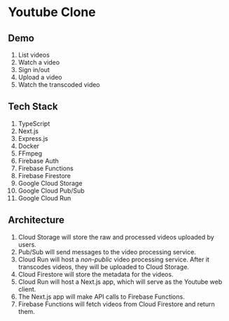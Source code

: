 # Youtube Clone

## Demo

1.  List videos
2.  Watch a video
3.  Sign in/out
4.  Upload a video
5.  Watch the transcoded video

## Tech Stack

1.  TypeScript
2.  Next.js
3.  Express.js
4.  Docker
5.  FFmpeg
6.  Firebase Auth
7.  Firebase Functions
8.  Firebase Firestore
9.  Google Cloud Storage
10.  Google Cloud Pub/Sub
11.  Google Cloud Run

## Architecture

1.  Cloud Storage will store the raw and processed videos uploaded by users.
2.  Pub/Sub will send messages to the video processing service.
3.  Cloud Run will host a  _non-public_  video processing service. After it transcodes videos, they will be uploaded to Cloud Storage.
4.  Cloud Firestore will store the metadata for the videos.
5.  Cloud Run will host a Next.js app, which will serve as the Youtube web client.
6.  The Next.js app will make API calls to Firebase Functions.
7.  Firebase Functions will fetch videos from Cloud Firestore and return them.
